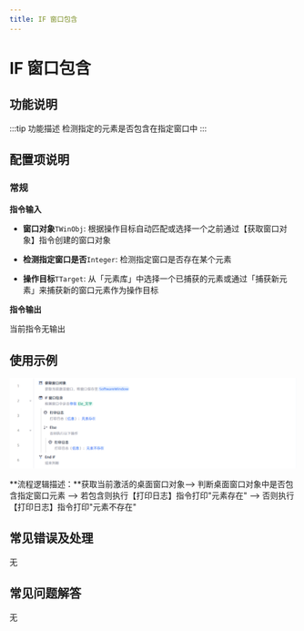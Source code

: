 ```yaml
---
title: IF 窗口包含
---
```


# IF 窗口包含

## 功能说明

:::tip 功能描述
检测指定的元素是否包含在指定窗口中
:::

## 配置项说明

### 常规

**指令输入**

- **窗口对象**`TWinObj`: 根据操作目标自动匹配或选择一个之前通过【获取窗口对象】指令创建的窗口对象
- **检测指定窗口是否**`Integer`: 检测指定窗口是否存在某个元素

- **操作目标**`TTarget`: 从「元素库」中选择一个已捕获的元素或通过「捕获新元素」来捕获新的窗口元素作为操作目标


**指令输出**

当前指令无输出

## 使用示例

![image-20250227141444391](../../assets/image-20250227141444391.png)

**流程逻辑描述：**获取当前激活的桌面窗口对象--> 判断桌面窗口对象中是否包含指定窗口元素 --> 若包含则执行【打印日志】指令打印"元素存在" --> 否则执行【打印日志】指令打印"元素不存在"

## 常见错误及处理

无

## 常见问题解答

无

